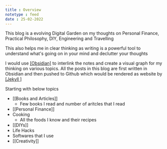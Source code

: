```yaml
---
title : Overview
notetype : feed
date : 25-02-2022
---
```


This blog is a evolving Digital Garden on my thoughts on Personal Finance, Practical Philosophy, DIY, Engineering and Travelling

This also helps me in clear thinking as writing is a powerful tool to understand what's going on in your mind and declutter your thoughts

I would use [[Obsidian]](https://obsidian.md/) to interlink the notes and create a visual graph for my thinking on various topics. All the posts in this blog are first written in Obsidian and then pushed to Github which would be rendered as website by [[Jekyll ]](https://jekyll-garden.github.io/posts/how-to) 

Starting with below topics

- [[Books and Articles]]
	- Few books I read and number of aritcles that I read
- [[Personal Finance]]
- Cooking
	- All the foods I know and their recipes
- [[DIYs]]
- Life Hacks
- Softwares that I use
- [[Creativity]]
